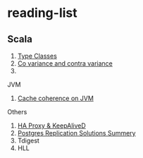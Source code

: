 # reading-list

## Scala
1. <a href="http://danielwestheide.com/blog/2013/02/06/the-neophytes-guide-to-scala-part-12-type-classes.html">Type Classes</a>
2. <a href="https://www.atlassian.com/blog/software-teams/covariance-and-contravariance-in-scala"> Co variance and contra variance </a>
3. 

JVM
1. <a href="https://blog.logentries.com/2016/03/a-point-of-contention-cache-coherence-on-the-jvm/">Cache coherence on JVM </a>

Others
1. <a href="https://www.howtoforge.com/setting-up-a-high-availability-load-balancer-with-haproxy-keepalived-on-debian-lenny">HA Proxy & KeepAliveD</a>
2. <a href="https://www.postgresql.org/docs/9.6/static/different-replication-solutions.html">Postgres Replication Solutions Summery</a>
3. Tdigest
4. HLL
